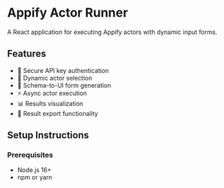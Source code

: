 # Appify Actor Runner

A React application for executing Appify actors with dynamic input forms.

## Features

- 🔐 Secure API key authentication
- 🎯 Dynamic actor selection
- 📝 Schema-to-UI form generation
- ⚡ Async actor execution
- 📊 Results visualization
- 💾 Result export functionality

## Setup Instructions

### Prerequisites
- Node.js 16+ 
- npm or yarn

